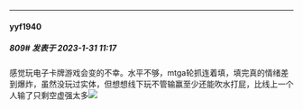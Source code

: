 
*****

####  yyf1940  
##### 809#       发表于 2023-1-31 11:17

感觉玩电子卡牌游戏会变的不幸。水平不够，mtga轮抓连着填，填完真的情绪差到爆炸，虽然没玩过实体，但想想线下玩不管输赢至少还能吹水打屁，比线上一个人输了只剩空虚强太多<img src="https://static.saraba1st.com/image/smiley/face2017/001.png" referrerpolicy="no-referrer">

